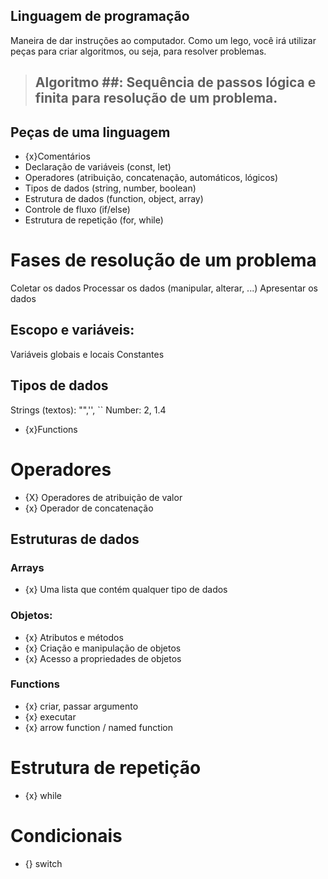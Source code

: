 ## Linguagem de programação

Maneira de dar instruções ao computador.
Como um lego, você irá utilizar peças para criar algoritmos, ou seja, para resolver problemas.

> ## Algoritmo ##: Sequência de passos lógica e finita para resolução de um problema.

## Peças de uma linguagem
- {x}Comentários
- Declaração de variáveis (const, let)
- Operadores (atribuição, concatenação, automáticos, lógicos)
- Tipos de dados (string, number, boolean)
- Estrutura de dados (function, object, array)
- Controle de fluxo (if/else)
- Estrutura de repetição (for, while)

# Fases de resolução de um problema

Coletar os dados
Processar os dados (manipular, alterar, ...)
Apresentar os dados

## Escopo e variáveis:

Variáveis globais e locais
Constantes

## Tipos de dados

Strings (textos): "",'', ``
Number: 2, 1.4
- {x}Functions

# Operadores

- {X} Operadores de atribuição de valor
- {x} Operador de concatenação

## Estruturas de dados

### Arrays

- {x} Uma lista que contém qualquer tipo de dados

### Objetos:

- {x} Atributos e métodos
- {x} Criação e manipulação de objetos
- {x} Acesso a propriedades de objetos

### Functions

- {x} criar, passar argumento
- {x} executar
- {x} arrow function / named function

# Estrutura de repetição

- {x} while

# Condicionais

- {} switch